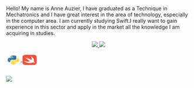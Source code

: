 Hello! My name is Anne Auzier, I have graduated as a Technique in Mechatronics and I have great interest in the area of technology, especially in the computer area. I am currently studying Swift.I really want to gain experience in this sector and apply in the market all the knowledge I am acquiring in studies. 

<div align="center">
  <a href="https://github.com/anneauzier">
  <img height="180em" src="https://github-readme-stats.vercel.app/api?username=anneauzier&show_icons=true&theme=dark&include_all_commits=true&count_private=true"/>
  <img height="180em" src="https://github-readme-stats.vercel.app/api/top-langs/?username=anneauzier&layout=compact&langs_count=7&theme=dark"/>
</div>

<div style="display: inline_block"><br>
  <img align="center" alt="anne-Python" height="30" width="40" src="https://raw.githubusercontent.com/devicons/devicon/master/icons/python/python-original.svg">
  <img align="center" alt="anne-Swift" height="30" width="40" src="https://raw.githubusercontent.com/devicons/devicon/master/icons/swift/swift-original.svg">
</div>
  
  ##
 
<div> 
  <a href="https://www.linkedin.com/in/anne-auzier-b507ab202" target="_blank"><img src="https://img.shields.io/badge/-LinkedIn-%230077B5?style=for-the-badge&logo=linkedin&logoColor=white" target="_blank"></a> 
 
</div>
